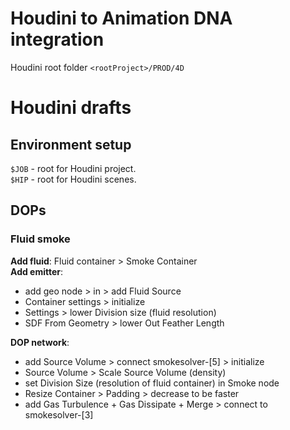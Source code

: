 # Houdini to Animation DNA integration
Houdini root folder `<rootProject>/PROD/4D`

# Houdini drafts
## Environment setup
`$JOB` - root for Houdini project.  
`$HIP` - root for Houdini scenes.

## DOPs
### Fluid smoke
**Add fluid**: Fluid container > Smoke Container  
**Add emitter**:
- add geo node > in > add Fluid Source
- Container settings > initialize
- Settings > lower Division size (fluid resolution) 
- SDF From Geometry > lower Out Feather Length  

**DOP network**:
- add Source Volume > connect smokesolver-[5] > initialize
- Source Volume > Scale Source Volume (density)
- set Division Size (resolution of fluid container) in Smoke node
- Resize Container > Padding > decrease to be faster
- add Gas Turbulence + Gas Dissipate + Merge > connect to smokesolver-[3]

